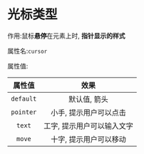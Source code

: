 # 光标类型

作用:鼠标**悬停**在元素上时, **指针显示的样式**

属性名:`cursor`

属性值:

|  属性值   |           效果            |
| :-------: | :-----------------------: |
| `default` |        默认值, 箭头        |
| `pointer` |   小手, 提示用户可以点击   |
|  `text`   | 工字, 提示用户可以输入文字 |
|  `move`   |   十字, 提示用户可以移动   |

